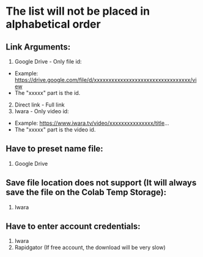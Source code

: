 # The list will not be placed in alphabetical order

## Link Arguments:
1. Google Drive - Only file id:
- Example: https://drive.google.com/file/d/xxxxxxxxxxxxxxxxxxxxxxxxxxxxxxxxx/view
- The "xxxxx" part is the id.
2. Direct link - Full link
3. Iwara - Only video id:
- Example: https://www.iwara.tv/video/xxxxxxxxxxxxxxx/title...
- The "xxxxx" part is the video id.

## Have to preset name file:
1. Google Drive

## Save file location does not support (It will always save the file on the Colab Temp Storage):
1. Iwara

## Have to enter account credentials:
1. Iwara
2. Rapidgator (If free account, the download will be very slow)